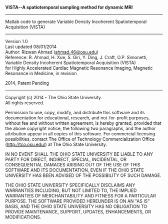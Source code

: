 <b> VISTA--A spatiotemporal sampling method for dynamic MRI </b>
<hr>

Matlab code to generate Variable Density Incoherent Spatiotemporal 
Acquisition (VISTA)
<hr>

Version 1.0 <br>
Last updated 08/01/2014 <br>
Author: Rizwan Ahmad (ahmad.46@osu.edu) <br>
Reference: R. Ahmad, H. Xue, S. Giri, Y. Ding, J. Craft, O.P. Simonetti,  <br>
Variable Density Incoherent Spatiotemporal Acquisition (VISTA)  <br>
for Highly Accelerated Cardiac Magnetic Resonance Imaging, Magnetic  <br>
Resonance in Medicine, in revision <br>
 
2014, Patent Pending
<hr>


Copyright (c) 2014 - The Ohio State University. <br>
All rights reserved. <br>

Permission to use, copy, modify, and distribute this software and its
documentation for educational, research, and not-for-profit purposes,
without fee and without written agreement, is hereby granted, provided 
that the above copyright notice, the following two paragraphs, and the
author attribution appear in all copies of this software. For commercial 
licensing possibilities, contact The Office of Technology 
Commercialization Office (http://tco.osu.edu/) at The Ohio State 
University. <br>
 
IN NO EVENT SHALL THE OHIO STATE UNIVERSITY BE LIABLE TO ANY PARTY 
FOR DIRECT, INDIRECT, SPECIAL, INCIDENTAL, OR CONSEQUENTIAL DAMAGES 
ARISING OUT OF THE USE OF THIS SOFTWARE AND ITS DOCUMENTATION, EVEN IF 
THE OHIO STATE UNIVERSITY HAS BEEN ADVISED OF THE POSSIBILITY OF SUCH 
DAMAGE. <br>

THE OHIO STATE UNIVERSITY SPECIFICALLY DISCLAIMS ANY WARRANTIES INCLUDING, 
BUT NOT LIMITED TO, THE IMPLIED WARRANTIES OF MERCHANTABILITY AND FITNESS 
FOR A PARTICULAR PURPOSE. THE SOFTWARE PROVIDED HEREUNDER IS ON AN "AS IS" 
BASIS, AND THE OHIO STATE UNIVERSITY HAS NO OBLIGATION TO PROVIDE 
MAINTENANCE, SUPPORT, UPDATES, ENHANCEMENTS, OR MODIFICATIONS. <br>
